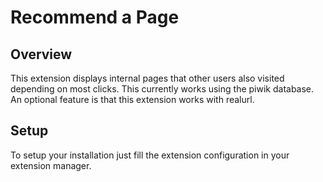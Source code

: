 # Recommend a Page
## Overview
This extension displays internal pages that other users also visited depending on most clicks.
This currently works using the piwik database. An optional feature is that this extension works with realurl.

## Setup
To setup your installation just fill the extension configuration in your extension manager.